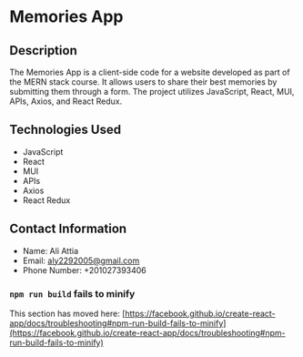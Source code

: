 # Memories App

## Description
The Memories App is a client-side code for a website developed as part of the MERN stack course. It allows users to share their best memories by submitting them through a form. The project utilizes JavaScript, React, MUI, APIs, Axios, and React Redux.

## Technologies Used
- JavaScript
- React
- MUI
- APIs
- Axios
- React Redux

## Contact Information
- Name: Ali Attia
- Email: aly2292005@gmail.com
- Phone Number: +201027393406

### `npm run build` fails to minify

This section has moved here: [https://facebook.github.io/create-react-app/docs/troubleshooting#npm-run-build-fails-to-minify](https://facebook.github.io/create-react-app/docs/troubleshooting#npm-run-build-fails-to-minify)
